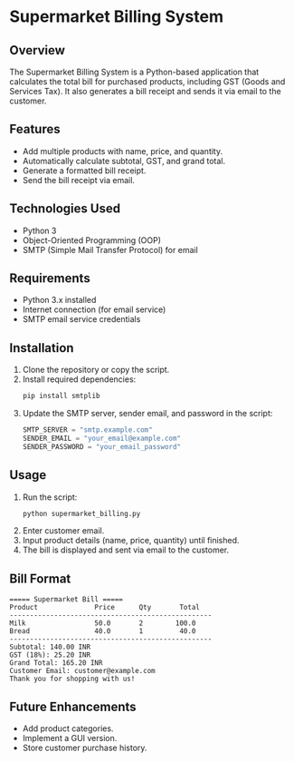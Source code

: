 # Supermarket Billing System

## Overview
The Supermarket Billing System is a Python-based application that calculates the total bill for purchased products, including GST (Goods and Services Tax). It also generates a bill receipt and sends it via email to the customer.

## Features
- Add multiple products with name, price, and quantity.
- Automatically calculate subtotal, GST, and grand total.
- Generate a formatted bill receipt.
- Send the bill receipt via email.

## Technologies Used
- Python 3
- Object-Oriented Programming (OOP)
- SMTP (Simple Mail Transfer Protocol) for email

## Requirements
- Python 3.x installed
- Internet connection (for email service)
- SMTP email service credentials

## Installation
1. Clone the repository or copy the script.
2. Install required dependencies:
   ```sh
   pip install smtplib
   ```
3. Update the SMTP server, sender email, and password in the script:
   ```python
   SMTP_SERVER = "smtp.example.com"
   SENDER_EMAIL = "your_email@example.com"
   SENDER_PASSWORD = "your_email_password"
   ```

## Usage
1. Run the script:
   ```sh
   python supermarket_billing.py
   ```
2. Enter customer email.
3. Input product details (name, price, quantity) until finished.
4. The bill is displayed and sent via email to the customer.

## Bill Format
```
===== Supermarket Bill =====
Product              Price      Qty       Total      
--------------------------------------------------
Milk                 50.0       2        100.0      
Bread                40.0       1         40.0      
--------------------------------------------------
Subtotal: 140.00 INR
GST (18%): 25.20 INR
Grand Total: 165.20 INR
Customer Email: customer@example.com
Thank you for shopping with us!
```

## Future Enhancements
- Add product categories.
- Implement a GUI version.
- Store customer purchase history.
